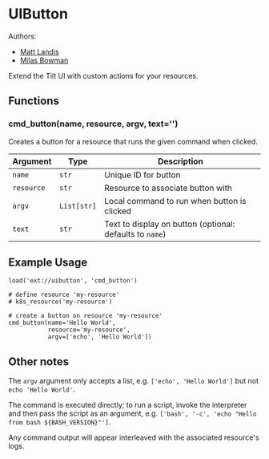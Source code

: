 # UIButton

Authors:
 * [Matt Landis](https://github.com/landism)
 * [Milas Bowman](https://github.com/milas)

Extend the Tilt UI with custom actions for your resources.

## Functions

### cmd_button(name, resource, argv, text='')

Creates a button for a resource that runs the given command when clicked.

| Argument | Type | Description |
| -------- | ---- | ----------- |
| `name` | `str` | Unique ID for button |
| `resource` | `str` | Resource to associate button with |
| `argv` | `List[str]` | Local command to run when button is clicked |
| `text` | `str` | Text to display on button (optional: defaults to `name`) |


## Example Usage

```
load('ext://uibutton', 'cmd_button')

# define resource 'my-resource'
# k8s_resource('my-resource')

# create a button on resource 'my-resource'
cmd_button(name='Hello World',
           resource='my-resource',
           argv=['echo', 'Hello World'])
```

## Other notes

The `argv` argument only accepts a list, e.g. `['echo', 'Hello World']` but not `echo 'Hello World'`.

The command is executed directly; to run a script, invoke the interpreter and then pass the script as an argument, e.g. `['bash', '-c', 'echo "Hello from bash ${BASH_VERSION}"']`.

Any command output will appear interleaved with the associated resource's logs.
